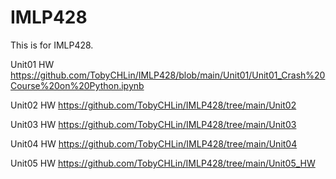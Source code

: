 # IMLP428
This is for IMLP428.

Unit01 HW 
https://github.com/TobyCHLin/IMLP428/blob/main/Unit01/Unit01_Crash%20Course%20on%20Python.ipynb

Unit02 HW
https://github.com/TobyCHLin/IMLP428/tree/main/Unit02

Unit03 HW
https://github.com/TobyCHLin/IMLP428/tree/main/Unit03

Unit04 HW
https://github.com/TobyCHLin/IMLP428/tree/main/Unit04

Unit05 HW
https://github.com/TobyCHLin/IMLP428/tree/main/Unit05_HW
